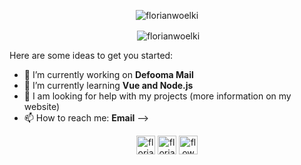 <p align="center"> <img src="https://komarev.com/ghpvc/?username=defooma" alt="florianwoelki" /> </p>

<p align="center">&nbsp;<img align="center" src="https://github-readme-stats.vercel.app/api?username=defooma&show_icons=true" alt="florianwoelki" /></p>
Here are some ideas to get you started:

- 🔭 I’m currently working on **Defooma Mail**
- 🌱 I’m currently learning **Vue and Node.js**
- 🤔 I am looking for help with my projects (more information on my website)
- 📫 How to reach me: **Email**
-->
<p align="center">
<a href="https://dev.to/defooma" target="blank"><img align="center" src="https://cdn.jsdelivr.net/npm/simple-icons@3.0.1/icons/dev-dot-to.svg" alt="florianwoelki" height="30" width="30" /></a>
<a href="https://twitter.com/Leonard16094907" target="blank"><img align="center" src="https://cdn.jsdelivr.net/npm/simple-icons@3.0.1/icons/twitter.svg" alt="florianwoelki" height="30" width="30" /></a>
<a href="https://stackoverflow.com/users/14310069/defooma" target="blank"><img align="center" src="https://cdn.jsdelivr.net/npm/simple-icons@3.0.1/icons/stackoverflow.svg" alt="flowy" height="30" width="30" /></a>
